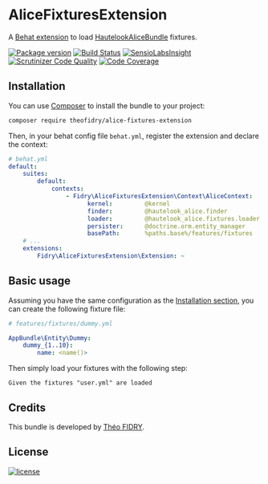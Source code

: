 AliceFixturesExtension
======================

A [Behat extension](http://behat.org) to load [HautelookAliceBundle](https://github.com/hautelook/AliceBundle) fixtures.

[![Package version](http://img.shields.io/packagist/v/theofidry/alice-fixtures-extension.svg?style=flat-square)](https://packagist.org/packages/theofidry/alice-fixtures-extension)
[![Build Status](https://img.shields.io/travis/theofidry/AliceFixturesExtension.svg?branch=master&style=flat-square)](https://travis-ci.org/theofidry/AliceFixturesExtension?branch=master)
[![SensioLabsInsight](https://img.shields.io/sensiolabs/i/3a633c53-a83d-47d4-aeb5-d3675aa4853d.svg?style=flat-square)](https://insight.sensiolabs.com/projects/3a633c53-a83d-47d4-aeb5-d3675aa4853d)
[![Scrutinizer Code Quality](https://img.shields.io/scrutinizer/g/theofidry/AliceFixturesExtension.svg?style=flat-square)](https://scrutinizer-ci.com/g/theofidry/AliceFixturesExtension/?branch=master)
[![Code Coverage](https://img.shields.io/scrutinizer/coverage/g/theofidry/AliceFixturesExtension.svg?b=master&style=flat-square)](https://scrutinizer-ci.com/g/theofidry/AliceFixturesExtension/?branch=master)


## Installation

You can use [Composer](https://getcomposer.org/) to install the bundle to your project:

```bash
composer require theofidry/alice-fixtures-extension
```

Then, in your behat config file `behat.yml`, register the extension and declare the context:

```yaml
# behat.yml
default:
    suites:
        default:
            contexts:
                - Fidry\AliceFixturesExtension\Context\AliceContext:
                      kernel:         @kernel
                      finder:         @hautelook_alice.finder
                      loader:         @hautelook_alice.fixtures.loader
                      persister:      @doctrine.orm.entity_manager
                      basePath:       %paths.base%/features/fixtures
    # ...
    extensions:
        Fidry\AliceFixturesExtension\Extension: ~
```


## Basic usage

Assuming you have the same configuration as the [Installation section](#Installation), you can create the following
fixture file:

```yaml
# features/fixtures/dummy.yml

AppBundle\Entity\Dummy:
    dummy_{1..10}:
        name: <name()>
```

Then simply load your fixtures with the following step:

```gherkin
Given the fixtures "user.yml" are loaded
```


## Credits

This bundle is developed by [Théo FIDRY](https://github.com/theofidry).


## License

[![license](https://img.shields.io/badge/license-MIT-red.svg?style=flat-square)](LICENSE)
